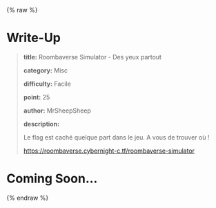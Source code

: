 
{% raw %}
# Write-Up
> **title:** Roombaverse Simulator - Des yeux partout
>
> **category:** Misc
>
> **difficulty:** Facile
>
> **point:** 25
>
> **author:** MrSheepSheep
>
> **description:**
>
> Le flag est caché quelque part dans le jeu. A vous de trouver où !
>
> https://roombaverse.cybernight-c.tf/roombaverse-simulator


# Coming Soon...

{% endraw %}
